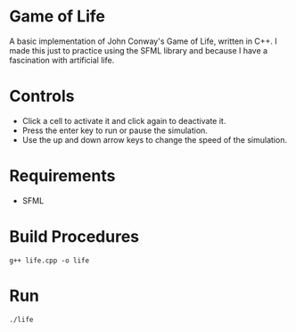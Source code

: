 Game of Life
============
A basic implementation of John Conway's Game of Life, written in C++. I made this just to practice using the SFML library and because I have a fascination with artificial life.

Controls
========
* Click a cell to activate it and click again to deactivate it.
* Press the enter key to run or pause the simulation.
* Use the up and down arrow keys to change the speed of the simulation.

Requirements
============
* SFML

Build Procedures
================
```g++ life.cpp -o life```

Run
===
```./life```
